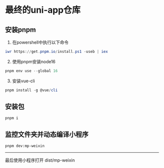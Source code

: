 # 最终的uni-app仓库

## 安装pnpm

1. 在powershell中执行以下命令

``` powershell
iwr https://get.pnpm.io/install.ps1 -useb | iex
```

2. 使用pnpm安装node16

``` powershell
pnpm env use --global 16
```

3. 安装vue-cli

``` powershell
pnpm install -g @vue/cli
```

## 安装包
```
pnpm i
```

## 监控文件夹并动态编译小程序
```
pnpm dev:mp-weixin
```

---

最后使用小程序打开 dist/mp-weixin
